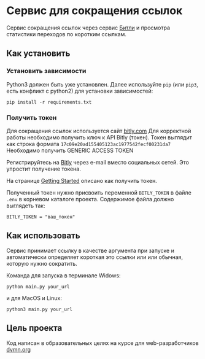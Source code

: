 # Сервис для сокращения ссылок

Сервис сокращения ссылок через сервис [Битли](https://bitly.com/) и просмотра статистики переходов по коротким ссылкам.

## Как установить

### Установить зависимости

 Python3 должен быть уже установлен. Далее используйте `pip` (или `pip3`, есть конфликт с python2) для установки зависимостей:
```
pip install -r requirements.txt
```

### Получить токен

Для сокращения ссылок используется сайт [bitly.com](https://bitly.com) Для корректной работы необходимо получить ключ к API Bitly (токен). Токен выглядит как строка формата `17c09e20ad155405123ac1977542fecf00231da7` Необходимо получить GENERIC ACCESS TOKEN

Регистрируйтесь на [Bitly](https://bitly.com/) через e-mail вместо социальных сетей. Это упростит получение токена.

На странице [Getting Started](https://dev.bitly.com/) описано как получить токен.

Полученный токен нужно присвоить переменной `BITLY_TOKEN` в файле `.env` в корневом каталоге проекта. Содержимое файла должно выглядеть так:
```
BITLY_TOKEN = "ваш_токен"
```

## Как использовать

Сервис принимает ссылку в качестве аргумента при запуске и автоматически определяет короткая это ссылки или или обычная, которую нужно сократить.

Команда для запуска в терминале Widows:

```
python main.py your_url
```
и для MacOS и Linux:
```
python3 main.py your_url
```

## Цель проекта

Код написан в образовательных целях на курсе для web-разработчиков [dvmn.org](https://dvmn.org/)
